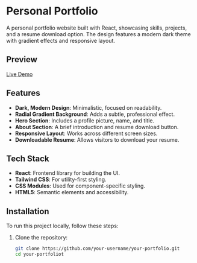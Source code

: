 # Personal Portfolio

A personal portfolio website built with React, showcasing skills, projects, and a resume download option. The design features a modern dark theme with gradient effects and responsive layout.

## Preview

[Live Demo](https://portfolio-shauryas-projects-20560191.vercel.app/)

## Features

- **Dark, Modern Design**: Minimalistic, focused on readability.
- **Radial Gradient Background**: Adds a subtle, professional effect.
- **Hero Section**: Includes a profile picture, name, and title.
- **About Section**: A brief introduction and resume download button.
- **Responsive Layout**: Works across different screen sizes.
- **Downloadable Resume**: Allows visitors to download your resume.

## Tech Stack

- **React**: Frontend library for building the UI.
- **Tailwind CSS**: For utility-first styling.
- **CSS Modules**: Used for component-specific styling.
- **HTML5**: Semantic elements and accessibility.

## Installation

To run this project locally, follow these steps:

1. Clone the repository:
   ```bash
   git clone https://github.com/your-username/your-portfolio.git
   cd your-portfoliot
